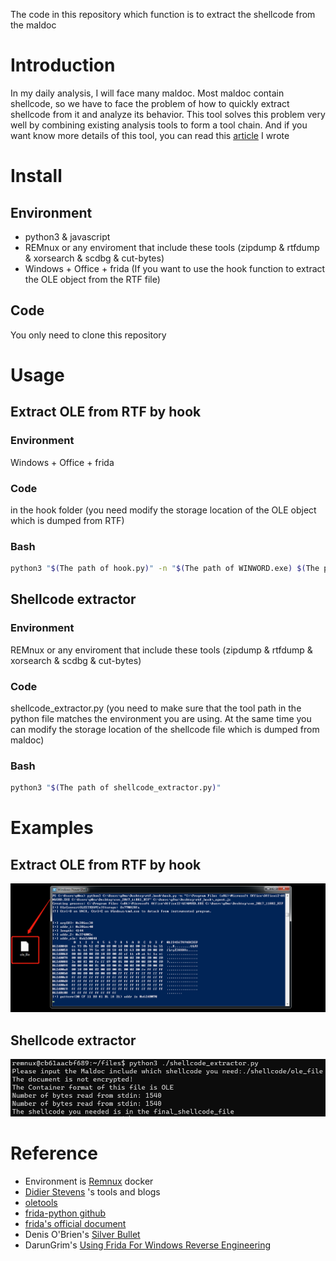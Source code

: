 The code in this repository which function is to extract the shellcode from the maldoc  
# Introduction  
In my daily analysis, I will face many maldoc. Most maldoc contain shellcode, so we have to face the problem of how to quickly extract shellcode from it and analyze its behavior. This tool solves this problem very well by combining existing analysis tools to form a tool chain. And if you want know more details of this tool, you can read this [article]() I wrote
# Install  
## Environment  
* python3 & javascript  
* REMnux or any enviroment that include these tools (zipdump & rtfdump & xorsearch & scdbg & cut-bytes)   
* Windows + Office + frida (If you want to use the hook function to extract the OLE object from the RTF file)  
## Code  
You only need to clone this repository  
# Usage 
## Extract OLE from RTF by hook  
### Environment
Windows + Office + frida  
### Code
in the hook folder (you need modify the storage location of the OLE object which is dumped from RTF)
### Bash 
```bash
python3 "$(The path of hook.py)" -n "$(The path of WINWORD.exe) $(The path of RTF file)" "$(The path of hook_OLE.mjs)"
```
## Shellcode extractor  
### Environment
REMnux or any enviroment that include these tools (zipdump & rtfdump & xorsearch & scdbg & cut-bytes)
### Code  
shellcode_extractor.py (you need to make sure that the tool path in the python file matches the environment you are using. At the same time you can modify the storage location of the shellcode file which is dumped from maldoc) 
### Bash  
```bash
python3 "$(The path of shellcode_extractor.py)"
```  
# Examples  
## Extract OLE from RTF by hook
![2022-12-15-22-23-40](https://raw.githubusercontent.com/g0mxxm/Picture/main/images/2022-12-15-22-23-40.png)  
## Shellcode extractor  
![2022-12-15-22-32-06](https://raw.githubusercontent.com/g0mxxm/Picture/main/images/2022-12-15-22-32-06.png)  

# Reference 
* Environment is [Remnux](https://remnux.org/) docker 
* [Didier Stevens](https://isc.sans.edu/handler_list.html#didier-stevens) 's tools and blogs   
* [oletools](https://github.com/decalage2/oletools)  
* [frida-python github](https://github.com/frida/frida-python)
* [frida's official document](https://frida.re/docs/home/)  
* Denis O'Brien's [Silver Bullet](http://malwageddon.blogspot.com/2018/11/deobfuscation-tips-rtf-files.html)
* DarunGrim's [Using Frida For Windows Reverse Engineering](https://darungrim.com/research/2020-06-17-using-frida-for-windows-reverse-engineering.html)